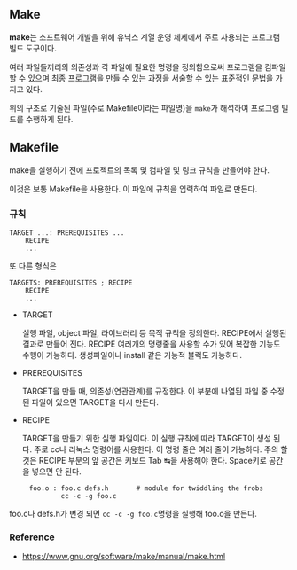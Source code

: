 ## Make

**make**는 소프트웨어 개발을 위해 유닉스 계열 운영 체제에서 주로 사용되는 프로그램 빌드 도구이다.

여러 파일들끼리의 의존성과 각 파일에 필요한 명령을 정의함으로써 프로그램을 컴파일할 수 있으며 최종 프로그램을 만들 수 있는 과정을 서술할 수 있는 표준적인 문법을 가지고 있다.

위의 구조로 기술된 파일(주로 Makefile이라는 파일명)을 `make`가 해석하여 프로그램 빌드를 수행하게 된다.



## Makefile

make을 실행하기 전에 프로젝트의 목록 및 컴파일 및 링크 규칙을 만들어야 한다.

이것은 보통 Makefile을 사용한다. 이 파일에 규칙을 입력하여 파일로 만든다.

### 규칙

```
TARGET ...: PREREQUISITES ...
	RECIPE
	...
```

또 다른 형식은

```
TARGETS: PREREQUISITES ; RECIPE
	RECIPE
	...
```

- TARGET

  실행 파일, object 파일, 라이브러리 등 목적 규칙을 정의한다. RECIPE에서 실행된 결과로 만들어 진다. RECIPE 여러개의 명령줄을 사용할 수가 있어 복잡한 기능도 수행이 가능하다. 생성파일이나 install 같은 기능적 블럭도 가능하다.

- PREREQUISITES

  TARGET을 만들 때, 의존성(연관관계)를 규정한다. 이 부분에 나열된 파일 중 수정된 파일이 있으면 TARGET을 다시 만든다.

- RECIPE

  TARGET을 만들기 위한 실행 파일이다. 이 실행 규칙에 따라 TARGET이 생성 된다. 주로 cc나 리눅스 명령어를 사용한다. 이 명령 줄은 여러 줄이 가능하다. 주의 할 것은 RECIPE 부분의 앞 공간은 키보드 Tab ↹을 사용해야 한다. Space키로 공간을 넣으면 안 된다.

```
     foo.o : foo.c defs.h       # module for twiddling the frobs
             cc -c -g foo.c
```

foo.c나 defs.h가 변경 되면 `cc -c -g foo.c`명령을 실행해 foo.o을 만든다.



### Reference

- https://www.gnu.org/software/make/manual/make.html

